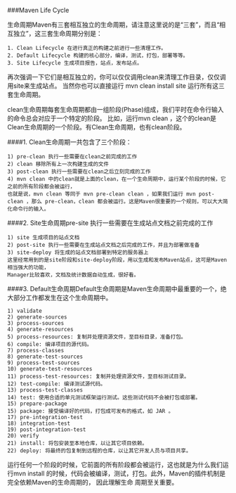 ###Maven Life Cycle

生命周期Maven有三套相互独立的生命周期，请注意这里说的是“三套”，而且“相互独立”，这三套生命周期分别是： 
```
1. Clean Lifecycle 在进行真正的构建之前进行一些清理工作。 
2. Default Lifecycle 构建的核心部分，编译，测试，打包，部署等等。 
3. Site Lifecycle 生成项目报告，站点，发布站点。
```
 
再次强调一下它们是相互独立的，你可以仅仅调用clean来清理工作目录，仅仅调用site来生成站点。
当然你也可以直接运行 mvn clean install site 运行所有这三套生命周期。 

clean生命周期每套生命周期都由一组阶段(Phase)组成，我们平时在命令行输入的命令总会对应于一个特定的阶段。
比如，运行mvn clean ，这个的clean是Clean生命周期的一个阶段。有Clean生命周期，也有clean阶段。

####1. Clean生命周期一共包含了三个阶段： 
```
1) pre-clean 执行一些需要在clean之前完成的工作 
2) clean 移除所有上一次构建生成的文件 
3) post-clean 执行一些需要在clean之后立刻完成的工作 
4) mvn clean 中的clean就是上面的clean，在一个生命周期中，运行某个阶段的时候，它之前的所有阶段都会被运行，
也就是说，mvn clean 等同于 mvn pre-clean clean ，如果我们运行 mvn post-clean ，那么 pre-clean，clean 都会被运行。这是Maven很重要的一个规则，可以大大简化命令行的输入。 
```

####2. Site生命周期pre-site 执行一些需要在生成站点文档之前完成的工作 
```
1) site 生成项目的站点文档 
2) post-site 执行一些需要在生成站点文档之后完成的工作，并且为部署做准备 
3) site-deploy 将生成的站点文档部署到特定的服务器上 
这里经常用到的是site阶段和site-deploy阶段，用以生成和发布Maven站点，这可是Maven相当强大的功能，
Manager比较喜欢，文档及统计数据自动生成，很好看。 
```
####3. Default生命周期Default生命周期是Maven生命周期中最重要的一个，绝大部分工作都发生在这个生命周期中。
```
1) validate 
2) generate-sources 
3) process-sources 
4) generate-resources 
5) process-resources: 复制并处理资源文件，至目标目录，准备打包。 
6) compile: 编译项目的源代码。 
7) process-classes 
8) generate-test-sources 
9) process-test-sources 
10) generate-test-resources 
11) process-test-resources: 复制并处理资源文件，至目标测试目录。 
12) test-compile: 编译测试源代码。 
13) process-test-classes 
14) test: 使用合适的单元测试框架运行测试。这些测试代码不会被打包或部署。 
15) prepare-package 
15) package: 接受编译好的代码，打包成可发布的格式，如 JAR 。 
17) pre-integration-test 
18) integration-test 
19) post-integration-test 
20) verify 
21) install: 将包安装至本地仓库，以让其它项目依赖。 
22) deploy: 将最终的包复制到远程的仓库，以让其它开发人员与项目共享。 
```
运行任何一个阶段的时候，它前面的所有阶段都会被运行，这也就是为什么我们运行mvn install 的时候，代码会被编译，测试，打包。此外，Maven的插件机制是完全依赖Maven的生命周期的，
因此理解生命
周期至关重要。 
